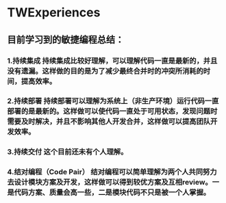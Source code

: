 # TWExperiences
## 目前学习到的敏捷编程总结： 
### 1.持续集成 持续集成比较好理解，可以理解代码一直是最新的，并且没有遗漏。这样做的目的是为了减少最终合并时的冲突所消耗的时间，提高效率。 
### 2.持续部署 持续部署可以理解为系统上（非生产环境）运行代码一直部署的是最新的。这样做可以使代码一直处于可用状态，发现问题时需要及时解决，并且不影响其他人开发合并，这样做可以提高团队开发效率。 
### 3.持续交付 这个目前还未有个人理解。 
### 4.结对编程（Code Pair） 结对编程可以简单理解为两个人共同努力去设计模块方案及开发，这样做可以得到较优方案及互相review。一是代码方案、质量会高一些，二是模块代码不只是被一个人掌握。


